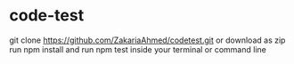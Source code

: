 # code-test

git clone https://github.com/ZakariaAhmed/codetest.git
or download as zip
run npm install 
and run npm test inside your terminal or command line

